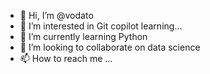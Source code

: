 - 👋 Hi, I’m @vodato
- 👀 I’m interested in Git copilot learning...
- 🌱 I’m currently learning Python
- 💞️ I’m looking to collaborate on data science
- 📫 How to reach me ...

<!---
vodato/vodato is a ✨ special ✨ repository because its `README.md` (this file) appears on your GitHub profile.
You can click the Preview link to take a look at your changes.
--->
